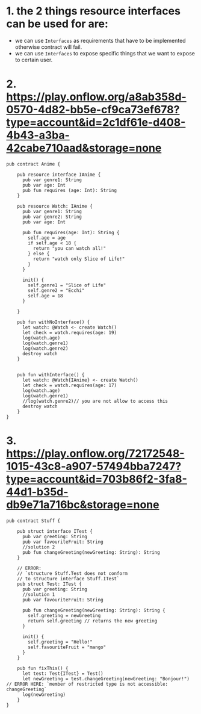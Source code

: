 # 1.  the 2 things resource interfaces can be used for are:
* we can use `Interfaces` as requirements that have to be implemented otherwise contract will fail.
* we can use `Interfaces` to expose specific things that we want to expose to certain user.

# 2. https://play.onflow.org/a8ab358d-0570-4d82-bb5e-cf9ca73ef678?type=account&id=2c1df61e-d408-4b43-a3ba-42cabe710aad&storage=none
```cadence
pub contract Anime {

    pub resource interface IAnime {
      pub var genre1: String
      pub var age: Int
      pub fun requires (age: Int): String
    }

    pub resource Watch: IAnime {
      pub var genre1: String
      pub var genre2: String
      pub var age: Int

      pub fun requires(age: Int): String {
        self.age = age
        if self.age < 18 {
          return "you can watch all!"
        } else {
          return "watch only Slice of Life!"
        }
      }

      init() {
        self.genre1 = "Slice of Life"
        self.genre2 = "Ecchi"
        self.age = 18
      }

    }

    pub fun withNoInterface() {
      let watch: @Watch <- create Watch()
      let check = watch.requires(age: 19)
      log(watch.age)
      log(watch.genre1)
      log(watch.genre2)
      destroy watch
    }


    pub fun withInterface() {
      let watch: @Watch{IAnime} <- create Watch()
      let check = watch.requires(age: 17)
      log(watch.age)
      log(watch.genre1)
      //log(watch.genre2)// you are not allow to access this
      destroy watch
    }
}
```
# 3. https://play.onflow.org/72172548-1015-43c8-a907-57494bba7247?type=account&id=703b86f2-3fa8-44d1-b35d-db9e71a716bc&storage=none
```cadence
pub contract Stuff {

    pub struct interface ITest {
      pub var greeting: String
      pub var favouriteFruit: String
      //solution 2
      pub fun changeGreeting(newGreeting: String): String
    }

    // ERROR:
    // `structure Stuff.Test does not conform 
    // to structure interface Stuff.ITest`
    pub struct Test: ITest {
      pub var greeting: String
      //solution 1
      pub var favouriteFruit: String

      pub fun changeGreeting(newGreeting: String): String {
        self.greeting = newGreeting
        return self.greeting // returns the new greeting
      }

      init() {
        self.greeting = "Hello!"
        self.favouriteFruit = "mango"
      }
    }

    pub fun fixThis() {
      let test: Test{ITest} = Test()
      let newGreeting = test.changeGreeting(newGreeting: "Bonjour!") // ERROR HERE: `member of restricted type is not accessible: changeGreeting`
      log(newGreeting)
    }
}
```
